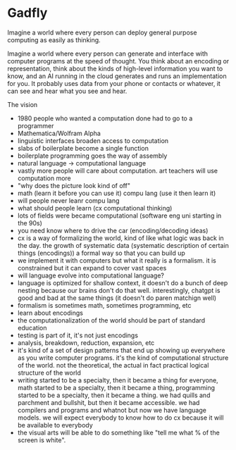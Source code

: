 # Gadfly

Imagine a world where every person can deploy general purpose computing as easily as thinking.

Imagine a world where every person can generate and interface with computer programs at the speed of thought. You think about an encoding or representation, think about the kinds of high-level information you want to know, and an AI running in the cloud generates and runs an implementation for you. It probably uses data from your phone or contacts or whatever, it can see and hear what you see and hear.


The vision 

- 1980 people who wanted a computation done had to go to a programmer
- Mathematica/Wolfram Alpha
- linguistic interfaces broaden access to computation
- slabs of boilerplate become a single function
- boilerplate programming goes the way of assembly
- natural language -> computational language
- vastly more people will care about computation. art teachers will use computation more
- "why does the picture look kind of off"
- math (learn it before you can use it) compu lang (use it then learn it)
- will people never leanr compu lang
- what should people learn (cx computational thinking)
- lots of fields were became computational (software eng uni starting in the 90s)
- you need know where to drive the car (encoding/decoding ideas)
- cx is a way of formalizing the world, kind of like what logic was back in the day. the growth of systematic data (systematic description of certain things (encodings)) a formal way so that you can build up
- we implement it with computers but what it really is a formalism. it is constrained but it can expand to cover vast spaces
- will language evolve into computational language?
- language is optimized for shallow context, it doesn't do a bunch of deep nesting because our brains don't do that well. interestingly, chatgpt is good and bad at the same things (it doesn't do paren matchign well)
- formalism is sometimes math, sometimes programming, etc
- learn about encodings
- the computationalization of the world should be part of standard education
- testing is part of it, it's not just encodings
- analysis, breakdown, reduction, expansion, etc
- it's kind of a set of design patterns that end up showing up everywhere as you write computer programs. it's the kind of computational structure of the world. not the theoretical, the actual in fact practical logical structure of the world
- writing started to be a specialty, then it became a thing for everyone, math started to be a specialty, then it became a thing, programming started to be a specialty, then it became a thing. we had quills and parchment and bullshit, but then it became accessible. we had compilers and programs and whatnot but now we have language models. we will expect everybody to know how to do cx because it will be available to everybody
- the visual arts will be able to do something like "tell me what % of the screen is white".